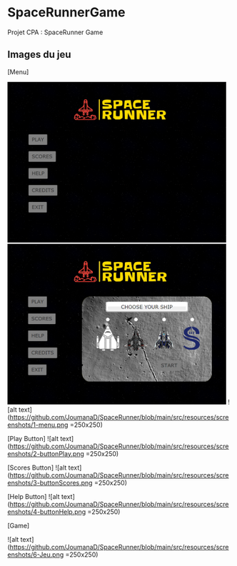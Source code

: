 # SpaceRunnerGame
Projet CPA : SpaceRunner Game 

## Images du jeu 
[Menu]

<img src="https://github.com/JoumanaD/SpaceRunner/blob/main/src/resources/screenshots/1-menu.png" width="490" height="360">  <img src="https://github.com/JoumanaD/SpaceRunner/blob/main/src/resources/screenshots/2-buttonPlay.png" width="490" height="360">
![alt text](https://github.com/JoumanaD/SpaceRunner/blob/main/src/resources/screenshots/1-menu.png =250x250)

[Play Button]
![alt text](https://github.com/JoumanaD/SpaceRunner/blob/main/src/resources/screenshots/2-buttonPlay.png =250x250)

[Scores Button]
![alt text](https://github.com/JoumanaD/SpaceRunner/blob/main/src/resources/screenshots/3-buttonScores.png =250x250)

[Help Button]
![alt text](https://github.com/JoumanaD/SpaceRunner/blob/main/src/resources/screenshots/4-buttonHelp.png =250x250)

[Game]

![alt text](https://github.com/JoumanaD/SpaceRunner/blob/main/src/resources/screenshots/6-Jeu.png =250x250)
